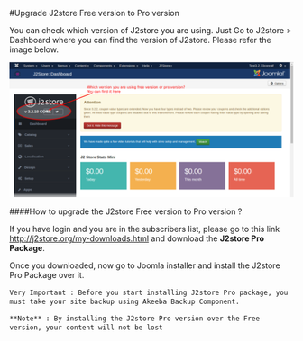 #Upgrade J2store Free version to Pro version

You can check which version of J2store you are using. Just Go to J2store > Dashboard where you can find the version of J2store. Please refer the image below.

![](./assets/images/j2store_core.png)

####How to upgrade the J2store Free version to Pro version ?

If you have login and you are in the subscribers list, please go to this link http://j2store.org/my-downloads.html and download the **J2store Pro Package**.

Once you downloaded, now go to Joomla installer and install the J2store Pro Package over it.

```
Very Important : Before you start installing J2store Pro package, you must take your site backup using Akeeba Backup Component.
```
```
**Note** : By installing the J2store Pro version over the Free version, your content will not be lost
```